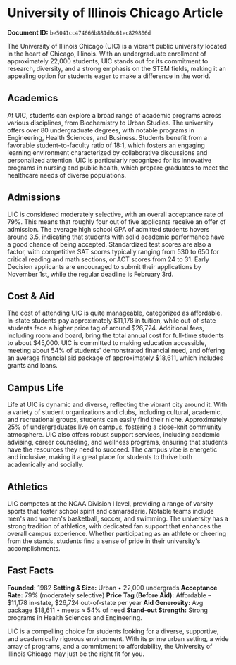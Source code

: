 # University of Illinois Chicago Article

**Document ID:** `be5041cc474666b881d0c61ec829806d`

The University of Illinois Chicago (UIC) is a vibrant public university located in the heart of Chicago, Illinois. With an undergraduate enrollment of approximately 22,000 students, UIC stands out for its commitment to research, diversity, and a strong emphasis on the STEM fields, making it an appealing option for students eager to make a difference in the world.

## Academics
At UIC, students can explore a broad range of academic programs across various disciplines, from Biochemistry to Urban Studies. The university offers over 80 undergraduate degrees, with notable programs in Engineering, Health Sciences, and Business. Students benefit from a favorable student-to-faculty ratio of 18:1, which fosters an engaging learning environment characterized by collaborative discussions and personalized attention. UIC is particularly recognized for its innovative programs in nursing and public health, which prepare graduates to meet the healthcare needs of diverse populations.

## Admissions
UIC is considered moderately selective, with an overall acceptance rate of 79%. This means that roughly four out of five applicants receive an offer of admission. The average high school GPA of admitted students hovers around 3.5, indicating that students with solid academic performance have a good chance of being accepted. Standardized test scores are also a factor, with competitive SAT scores typically ranging from 530 to 650 for critical reading and math sections, or ACT scores from 24 to 31. Early Decision applicants are encouraged to submit their applications by November 1st, while the regular deadline is February 3rd.

## Cost & Aid
The cost of attending UIC is quite manageable, categorized as affordable. In-state students pay approximately $11,178 in tuition, while out-of-state students face a higher price tag of around $26,724. Additional fees, including room and board, bring the total annual cost for full-time students to about $45,000. UIC is committed to making education accessible, meeting about 54% of students' demonstrated financial need, and offering an average financial aid package of approximately $18,611, which includes grants and loans.

## Campus Life
Life at UIC is dynamic and diverse, reflecting the vibrant city around it. With a variety of student organizations and clubs, including cultural, academic, and recreational groups, students can easily find their niche. Approximately 25% of undergraduates live on campus, fostering a close-knit community atmosphere. UIC also offers robust support services, including academic advising, career counseling, and wellness programs, ensuring that students have the resources they need to succeed. The campus vibe is energetic and inclusive, making it a great place for students to thrive both academically and socially.

## Athletics
UIC competes at the NCAA Division I level, providing a range of varsity sports that foster school spirit and camaraderie. Notable teams include men's and women's basketball, soccer, and swimming. The university has a strong tradition of athletics, with dedicated fan support that enhances the overall campus experience. Whether participating as an athlete or cheering from the stands, students find a sense of pride in their university's accomplishments.

## Fast Facts
**Founded:** 1982
**Setting & Size:** Urban • 22,000 undergrads
**Acceptance Rate:** 79% (moderately selective)
**Price Tag (Before Aid):** Affordable – $11,178 in-state, $26,724 out-of-state per year
**Aid Generosity:** Avg package $18,611 • meets ≈ 54% of need
**Stand-out Strength:** Strong programs in Health Sciences and Engineering.

UIC is a compelling choice for students looking for a diverse, supportive, and academically rigorous environment. With its prime urban setting, a wide array of programs, and a commitment to affordability, the University of Illinois Chicago may just be the right fit for you.
